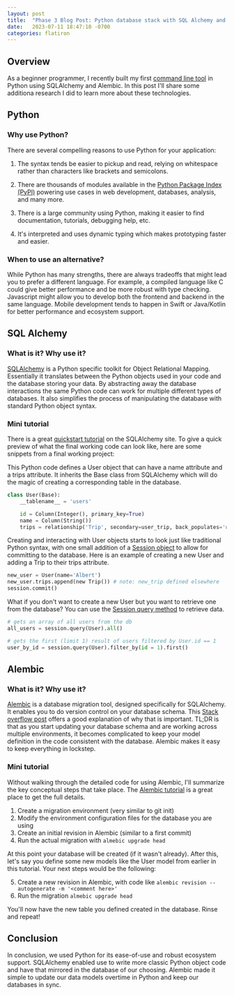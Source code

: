 ```yaml
---
layout: post
title:  "Phase 3 Blog Post: Python database stack with SQL Alchemy and Alembic"
date:   2023-07-11 18:47:10 -0700
categories: flatiron
---
```


## Overview

As a beginner programmer, I recently built my first [command line tool](https://github.com/rendely/phase-3-project-CLI) in Python using SQLAlchemy and Alembic. In this post I'll share some additiona research I did to learn more about these technologies.

## Python

### Why use Python?

There are several compelling reasons to use Python for your application:

1. The syntax tends be easier to pickup and read, relying on whitespace rather than characters like brackets and semicolons.

2. There are thousands of modules available in the [Python Package Index (PyPI)](https://pypi.org/) powering use cases in web development, databases, analysis, and many more.

3. There is a large community using Python, making it easier to find documentation, tutorials, debugging help, etc.

4. It's interpreted and uses dynamic typing which makes prototyping faster and easier.

### When to use an alternative?

While Python has many strengths, there are always tradeoffs that might lead you to prefer a different language. For example, a compiled language like C could give better performance and be more robust with type checking. Javascript might allow you to develop both the frontend and backend in the same language. Mobile development tends to happen in Swift or Java/Kotlin for better performance and ecosystem support.

## SQL Alchemy

### What is it? Why use it?

[SQLAlchemy](https://www.sqlalchemy.org/) is a Python specific toolkit for Object Relational Mapping. Essentially it translates between the Python objects used in your code and the database storing your data. By abstracting away the database interactions the same Python code can work for multiple different types of databases. It also simplifies the process of manipulating the database with standard Python object syntax.

### Mini tutorial

There is a great [quickstart tutorial](https://docs.sqlalchemy.org/en/20/orm/quickstart.html) on the SQLAlchemy site. To give a quick preview of what the final working code can look like, here are some snippets from a final working project:

This Python code defines a User object that can have a name attribute and a trips attribute. It inherits the Base class from SQLAlchemy which will do the magic of creating a corresponding table in the database.

```python
class User(Base):
    __tablename__ = 'users'

    id = Column(Integer(), primary_key=True)
    name = Column(String())
    trips = relationship('Trip', secondary=user_trip, back_populates='users')
```

Creating and interacting with User objects starts to look just like traditional Python syntax, with one small addition of a [Session object](https://docs.sqlalchemy.org/en/20/orm/session_basics.html) to allow for committing to the database. Here is an example of creating a new User and adding a Trip to their trips attribute.

```python
new_user = User(name='Albert')
new_user.trips.append(new Trip()) # note: new_trip defined elsewhere
session.commit()
```

What if you don't want to create a new User but you want to retrieve one from the database? You can use the [Session query method](https://docs.sqlalchemy.org/en/14/orm/query.html) to retrieve data.

```python
# gets an array of all users from the db
all_users = session.query(User).all()

# gets the first (limit 1) result of users filtered by User.id == 1
user_by_id = session.query(User).filter_by(id = 1).first()
```

## Alembic

### What is it? Why use it?

[Alembic](https://alembic.sqlalchemy.org/en/latest/) is a database migration tool, designed specifically for SQLAlchemy. It enables you to do version control on your database schema. This [Stack overflow post](https://stackoverflow.com/questions/30425214/what-is-the-difference-between-creating-db-tables-using-alembic-and-defining-mod) offers a good explanation of why that is important. TL;DR is that as you start updating your database schema and are working across multiple environments, it becomes complicated to keep your model definition in the code consistent with the database. Alembic makes it easy to keep everything in lockstep.

### Mini tutorial

Without walking through the detailed code for using Alembic, I'll summarize the key conceptual steps that take place. The [Alembic tutorial](https://alembic.sqlalchemy.org/en/latest/tutorial.html) is a great place to get the full details.

1. Create a migration environment (very similar to git init)
2. Modify the environment configuration files for the database you are using
3. Create an initial revision in Alembic (similar to a first commit)
4. Run the actual migration with `almebic upgrade head`

At this point your database will be created (if it wasn't already). After this, let's say you define some new models like the User model from earlier in this tutorial. Your next steps would be the following:

5. Create a new revision in Alembic, with code like `alembic revision --autogenerate -m '<comment here>'`
6. Run the migration `almebic upgrade head`

You'll now have the new table you defined created in the database. Rinse and repeat!

## Conclusion

In conclusion, we used Python for its ease-of-use and robust ecosystem support. SQLAlchemy enabled use to write more classic Python object code and have that mirrored in the database of our choosing. Alembic made it simple to update our data models overtime in Python and keep our databases in sync.
